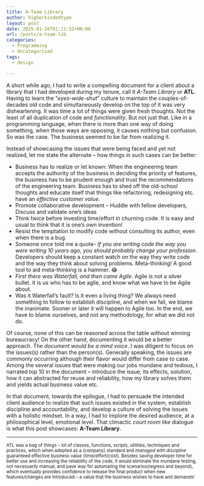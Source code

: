 ```yaml
---
title: A-Team Library
author: higherkindedtype
layout: post
date: 2015-01-26T01:11:52+00:00
url: /posts/a-team-lib
categories:
  - Programming
  - Uncategorized
tags:
  - design

---
```


A short while ago, I had to write a compelling document for a client about a library that I had developed during my tenure, call it _A-Team Library_ or **ATL**. Having to learn the “_eyes-wide-shut_” culture to maintain the couples-of-decades old code and simultaneously develop on the top of it was very disheartening. It was time a lot of things were given fresh thoughts. Not the least of all duplication of code and _functionality_. But not just that. Like in a programming language, when there is more than one way of doing something, when those ways are opposing, it causes nothing but confusion. So was the case. The business seemed to be far from realizing it.

<!--more-->

Instead of showcasing the issues that were being faced and yet not realized, let me state the alternate – how things in such cases can be better:

  * Business has to realize or let known: When the engineering team accepts the authority of the business in deciding the priority of features, the business has to be prudent enough and trust the recommendations of the engineering team. Business has to shed off the old-school thoughts and educate itself that things like refactoring, redesigning etc. have an _effective customer value_.
  * Promote collaborative development – Huddle with fellow developers, Discuss and validate one’s ideas
  * Think twice before investing time/effort in churning code. It is easy and usual to think that it is one’s own invention!
  * Resist the temptation to modify code without consulting its author, even when there is a bug.
  * Someone once told me a quote- _If you are writing code the way you were writing 10 years ago, you should probably change your profession_. Developers should keep a constant watch on the way they write code and the way they think about solving problems. Meta-thinking! A good tool to aid meta-thinking is a hammer. 😂
  * _First there was Waterfall, and then came Agile_. Agile is not a silver bullet. It is us who has to be agile, and know what we have to be Agile about.
  * Was it Waterfall’s fault? Is it even a living thing? We always need something to follow to establish discipline, and when we fail, we blame the inanimate. Sooner or later it will happen to Agile too. In the end, we have to blame ourselves, and not any methodology, for what we did not do.

Of course, none of this can be reasoned across the table without winning bureaucracy! On the other hand, documenting it would be a better approach. The _document would be a mind voice_. I was diligent to focus on the issues(s) rather than the person(s). Generally speaking, the issues are commonly occurring although their flavor would differ from case to case. Among the several issues that were making our jobs mundane and tedious, I narrated top 10 in the document – introduce the issue, its effects, solution, how it can abstracted for reuse and reliability, how my library solves them and yields actual business value etc.

In that document, towards the epilogue, I had to persuade the intended client audience to realize that such issues existed in the system, establish discipline and accountability, and develop a culture of solving the issues with a holistic mindset. In a way, I had to implore the desired audience, at a philosophical level, emotional level. That climactic _court room like_ dialogue is what this post showcases: **A-Team Library**.

* * *

<small>ATL was a bag of things – lot of classes, functions, scripts, utilities, techniques and practices, which when adopted as a (company) standard and <em>managed with discipline</em> guaranteed effective business value (time/effort/cost). Besides saving developer time for better use and increasing the reliability of the code, it would eliminate the mundane testing, not necessarily manual, and pave way for automating the scenarios(regress and beyond), which eventually provides confidence to release the final product when new features/changes are introduced – a value that the business wishes to have and demands!</small>
